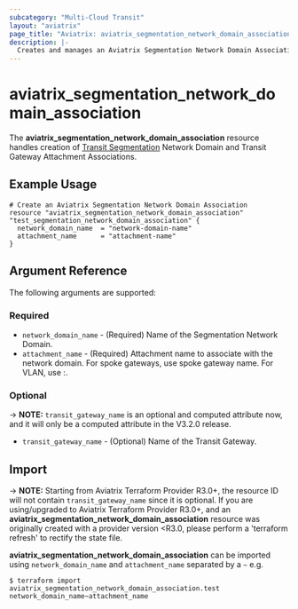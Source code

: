 ```yaml
---
subcategory: "Multi-Cloud Transit"
layout: "aviatrix"
page_title: "Aviatrix: aviatrix_segmentation_network_domain_association"
description: |-
  Creates and manages an Aviatrix Segmentation Network Domain Association
---
```


# aviatrix_segmentation_network_domain_association

The **aviatrix_segmentation_network_domain_association** resource handles creation of [Transit Segmentation](https://docs.aviatrix.com/HowTos/transit_segmentation_faq.html) Network Domain and Transit Gateway Attachment Associations.

## Example Usage

```hcl
# Create an Aviatrix Segmentation Network Domain Association
resource "aviatrix_segmentation_network_domain_association" "test_segmentation_network_domain_association" {
  network_domain_name  = "network-domain-name"
  attachment_name      = "attachment-name"
}
```

## Argument Reference

The following arguments are supported:

### Required

* `network_domain_name` - (Required) Name of the Segmentation Network Domain.
* `attachment_name` - (Required) Attachment name to associate with the network domain. For spoke gateways, use spoke gateway name. For VLAN, use <site-id>:<vlan-id>.

### Optional

-> **NOTE:** `transit_gateway_name` is an optional and computed attribute now, and it will only be a computed attribute in the V3.2.0 release.

* `transit_gateway_name` - (Optional) Name of the Transit Gateway.

## Import

-> **NOTE:** Starting from Aviatrix Terraform Provider R3.0+, the resource ID will not contain `transit_gateway_name` since it is optional. If you are using/upgraded to Aviatrix Terraform Provider R3.0+, and an **aviatrix_segmentation_network_domain_association** resource was originally created with a provider version <R3.0, please perform a 'terraform refresh' to rectify the state file.

**aviatrix_segmentation_network_domain_association** can be imported using `network_domain_name` and `attachment_name` separated by a `~` e.g.

```
$ terraform import aviatrix_segmentation_network_domain_association.test network_domain_name~attachment_name
```
